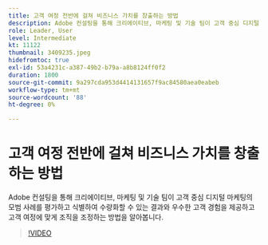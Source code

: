 ```yaml
---
title: 고객 여정 전반에 걸쳐 비즈니스 가치를 창출하는 방법
description: Adobe 컨설팅을 통해 크리에이티브, 마케팅 및 기술 팀이 고객 중심 디지털 마케팅의 모범 사례를 평가하고 식별하여 수량화할 수 있는 결과와 우수한 고객 경험을 제공하고 고객 여정에 맞게 조직을 조정하는 방법을 알아봅니다.
role: Leader, User
level: Intermediate
kt: 11122
thumbnail: 3409235.jpeg
hidefromtoc: true
exl-id: 53a4231c-a387-49b2-b79a-a8b8124ff0f2
duration: 1800
source-git-commit: 9a297cda953d4414131657f9ac84580aea0eabeb
workflow-type: tm+mt
source-wordcount: '88'
ht-degree: 0%

---
```


# 고객 여정 전반에 걸쳐 비즈니스 가치를 창출하는 방법

Adobe 컨설팅을 통해 크리에이티브, 마케팅 및 기술 팀이 고객 중심 디지털 마케팅의 모범 사례를 평가하고 식별하여 수량화할 수 있는 결과와 우수한 고객 경험을 제공하고 고객 여정에 맞게 조직을 조정하는 방법을 알아봅니다.

>[!VIDEO](https://video.tv.adobe.com/v/3409235/?quality=12&learn=on)
